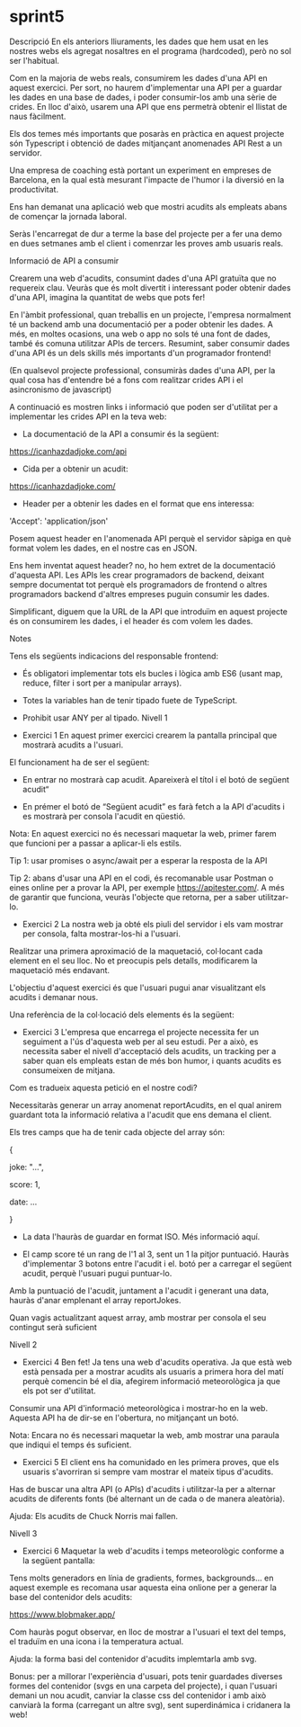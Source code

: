 # sprint5

Descripció
En els anteriors lliuraments, les dades que hem usat en les nostres webs els agregat nosaltres en el programa (hardcoded), però no sol ser l'habitual.

Com en la majoria de webs reals, consumirem les dades d'una API en aquest exercici. Per sort, no haurem d'implementar una API per a guardar les dades en una base de dades, i poder consumir-los amb una sèrie de crides. En lloc d'això, usarem una API que ens permetrà obtenir el llistat de naus fàcilment.

Els dos temes més importants que posaràs en pràctica en aquest projecte són Typescript i obtenció de dades mitjançant anomenades API Rest a un servidor.

Una empresa de coaching està portant un experiment en empreses de Barcelona, en la qual està mesurant l'impacte de l'humor i la diversió en la productivitat.

Ens han demanat una aplicació web que mostri acudits als empleats abans de començar la jornada laboral.

Seràs l'encarregat de dur a terme la base del projecte per a fer una demo en dues setmanes amb el client i comenrzar les proves amb usuaris reals.



Informació de API a consumir

Crearem una web d'acudits, consumint dades d'una API gratuïta que no requereix clau. Veuràs que és molt divertit i interessant poder obtenir dades d'una API, imagina la quantitat de webs que pots fer!

En l'àmbit professional, quan treballis en un projecte, l'empresa normalment té un backend amb una documentació per a poder obtenir les dades. A més, en moltes ocasions, una web o app no sols té una font de dades, també és comuna utilitzar APIs de tercers. Resumint, saber consumir dades d'una API és un dels skills més importants d'un programador frontend!

(En qualsevol projecte professional, consumiràs dades d'una API, per la qual cosa has d'entendre bé a fons com realitzar crides API i el asincronismo de javascript)



A continuació es mostren links i informació que poden ser d'utilitat per a implementar les crides API en la teva web:

- La documentació de la API a consumir és la següent:

https://icanhazdadjoke.com/api

- Cida per a obtenir un acudit:

https://icanhazdadjoke.com/

-   Header per a obtenir les dades en el format que ens interessa:

'Accept': 'application/json'



Posem aquest header en l'anomenada API perquè el servidor sàpiga en què format volem les dades, en el nostre cas en JSON.

Ens hem inventat aquest header? no, ho hem extret de la documentació d'aquesta API. Les APIs les crear programadors de backend, deixant sempre documentat tot perquè els programadors de frontend o altres programadors backend d'altres empreses puguin consumir les dades.

Simplificant, diguem que la URL de la API que introduïm en aquest projecte és on consumirem les dades, i el header és com volem les dades.



Notes

Tens els següents indicacions del responsable frontend:

- És obligatori implementar tots els bucles i lògica amb ES6 (usant map, reduce, filter i sort per a manipular arrays).

- Totes la variables han de tenir tipado fuete de TypeScript.


- Prohibit usar ANY per al tipado.
Nivell 1
- Exercici 1
En aquest primer exercici crearem la pantalla principal que mostrarà acudits a l'usuari.

El funcionament ha de ser el següent:

- En entrar no mostrarà cap acudit. Apareixerà el títol i el botó de següent acudit“

- En prémer el botó de “Següent acudit” es farà fetch a la API d'acudits i es mostrarà per consola l'acudit en qüestió.



Nota: En aquest exercici no és necessari maquetar la web, primer farem que funcioni per a passar a aplicar-li els estils.

Tip 1: usar promises o async/await per a esperar la resposta de la API

Tip 2: abans d'usar una API en el codi, és recomanable usar Postman o eines online per a provar la API, per exemple https://apitester.com/. A més de garantir que funciona, veuràs l'objecte que retorna, per a saber utilitzar-lo.

- Exercici 2
La nostra web ja obté els piuli del servidor i els vam mostrar per consola, falta mostrar-los-hi a l'usuari.

Realitzar una primera aproximació de la maquetació, col·locant cada element en el seu lloc. No et preocupis pels detalls, modificarem la maquetació més endavant.

L'objectiu d'aquest exercici és que l'usuari pugui anar visualitzant els acudits i demanar nous.

Una referència de la col·locació dels elements és la següent:




- Exercici 3
L'empresa que encarrega el projecte necessita fer un seguiment a l'ús d'aquesta web per al seu estudi.
Per a això, es necessita saber el nivell d'acceptació dels acudits, un tracking per a saber quan els empleats estan de més bon humor, i quants acudits es consumeixen de mitjana.

Com es tradueix aquesta petició en el nostre codi?

Necessitaràs generar un array anomenat reportAcudits, en el qual anirem guardant tota la informació relativa a l'acudit que ens demana el client.

Els tres camps que ha de tenir cada objecte del array són:

{

  joke: "...",

  score: 1,

  date: ...


}

- La data l'hauràs de guardar en format ISO. Més informació aquí.


- El camp score té un rang de l'1 al 3, sent un 1 la pitjor puntuació. Hauràs d'implementar 3 botons entre l'acudit i el. botó per a carregar el següent acudit, perquè l'usuari pugui puntuar-lo. 

Amb la puntuació de l'acudit, juntament a l'acudit i generant una data, hauràs d'anar emplenant el array reportJokes.

Quan vagis actualitzant aquest array, amb mostrar per consola el seu contingut serà suficient

Nivell 2
- Exercici 4
Ben fet! Ja tens una web d'acudits operativa. Ja que està web està pensada per a mostrar acudits als usuaris a primera hora del matí perquè comencin bé el dia, afegirem informació meteorològica ja que els pot ser d'utilitat. 

Consumir una API d'informació meteorològica i mostrar-ho en la web. Aquesta API ha de dir-se en l'obertura, no mitjançant un botó.

Nota: Encara no és necessari maquetar la web, amb mostrar una paraula que indiqui el temps és suficient.



- Exercici 5
El client ens ha comunidado en les primera proves, que els usuaris s'avorriran si sempre vam mostrar el mateix tipus d'acudits.

Has de buscar una altra API (o APIs) d'acudits i utilitzar-la per a alternar acudits de diferents fonts (bé alternant un de cada o de manera aleatòria).



Ajuda: Els acudits de Chuck Norris mai fallen.

Nivell 3
- Exercici 6
Maquetar la web d'acudits i temps meteorològic conforme a la següent pantalla:




Tens molts generadors en línia de gradients, formes, backgrounds... en aquest exemple es recomana usar aquesta eina onlione per a generar la base del contenidor dels acudits:

https://www.blobmaker.app/

Com hauràs pogut observar, en lloc de mostrar a l'usuari el text del temps, el traduïm en una icona i la temperatura actual.


Ajuda: la forma basi del contenidor d'acudits implemtarla amb svg.


Bonus: per a millorar l'experiència d'usuari, pots tenir guardades diverses formes del contenidor (svgs en una carpeta del projecte), i quan l'usuari demani un nou acudit, canviar la classe css del contenidor i amb això canviarà la forma (carregant un altre svg), sent superdinámica i cridanera la web!
